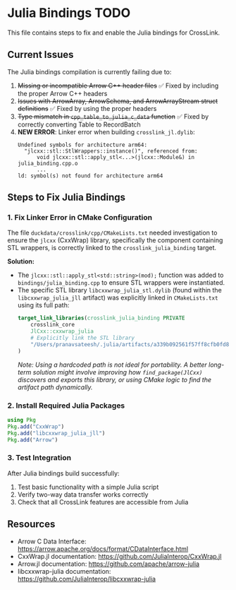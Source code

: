 # Julia Bindings TODO

This file contains steps to fix and enable the Julia bindings for CrossLink.

## Current Issues

The Julia bindings compilation is currently failing due to:

1. ~~Missing or incompatible Arrow C++ header files~~ ✅ Fixed by including the proper Arrow C++ headers
2. ~~Issues with ArrowArray, ArrowSchema, and ArrowArrayStream struct definitions~~ ✅ Fixed by using the proper headers
3. ~~Type mismatch in `cpp_table_to_julia_c_data` function~~ ✅ Fixed by correctly converting Table to RecordBatch
4. **NEW ERROR**: Linker error when building `crosslink_jl.dylib`:
   ```
   Undefined symbols for architecture arm64:
     "jlcxx::stl::StlWrappers::instance()", referenced from:
         void jlcxx::stl::apply_stl<...>(jlcxx::Module&) in julia_binding.cpp.o
         ...
   ld: symbol(s) not found for architecture arm64
   ```

## Steps to Fix Julia Bindings

### 1. Fix Linker Error in CMake Configuration

The file `duckdata/crosslink/cpp/CMakeLists.txt` needed investigation to ensure the `jlcxx` (CxxWrap) library, specifically the component containing STL wrappers, is correctly linked to the `crosslink_julia_binding` target.

**Solution:**
- The `jlcxx::stl::apply_stl<std::string>(mod);` function was added to `bindings/julia_binding.cpp` to ensure STL wrappers were instantiated.
- The specific STL library `libcxxwrap_julia_stl.dylib` (found within the `libcxxwrap_julia_jll` artifact) was explicitly linked in `CMakeLists.txt` using its full path:
  ```cmake
  target_link_libraries(crosslink_julia_binding PRIVATE 
      crosslink_core
      JlCxx::cxxwrap_julia
      # Explicitly link the STL library
      "/Users/pranavsateesh/.julia/artifacts/a339b092561f57ff8cfb0fd8a100a8d5380695f6/lib/libcxxwrap_julia_stl.dylib"
  )
  ```
  *Note: Using a hardcoded path is not ideal for portability. A better long-term solution might involve improving how `find_package(JlCxx)` discovers and exports this library, or using CMake logic to find the artifact path dynamically.*

### 2. Install Required Julia Packages

```julia
using Pkg
Pkg.add("CxxWrap")
Pkg.add("libcxxwrap_julia_jll")
Pkg.add("Arrow")
```

### 3. Test Integration

After Julia bindings build successfully:

1. Test basic functionality with a simple Julia script
2. Verify two-way data transfer works correctly
3. Check that all CrossLink features are accessible from Julia

## Resources

- Arrow C Data Interface: https://arrow.apache.org/docs/format/CDataInterface.html
- CxxWrap.jl documentation: https://github.com/JuliaInterop/CxxWrap.jl
- Arrow.jl documentation: https://github.com/apache/arrow-julia
- libcxxwrap-julia documentation: https://github.com/JuliaInterop/libcxxwrap-julia 
